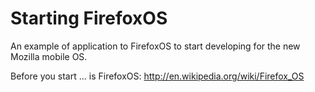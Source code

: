 Starting FirefoxOS
=========

An example of application to FirefoxOS to start developing for the new Mozilla mobile OS.

Before you start ... is FirefoxOS: http://en.wikipedia.org/wiki/Firefox_OS

